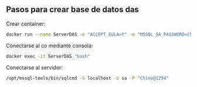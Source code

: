 ## Pasos para crear base de datos das

Crear container:

```bash
docker run --name ServerDAS -e "ACCEPT_EULA=Y" -e "MSSQL_SA_PASSWORD=Chino@1234" -e "MSSQL_COLLATION=SQL_Latin1_General_CP1_CS_AS" -p 1433:1433 --hostname das -d mcr.microsoft.com/mssql/server:2022-latest
```

Conectarse al co mediante consola:

```bash
docker exec -it ServerDAS "bash"
```

Conectarse al servidor:

```bash
/opt/mssql-tools/bin/sqlcmd -S localhost -U sa -P "Chino@1234"
```

